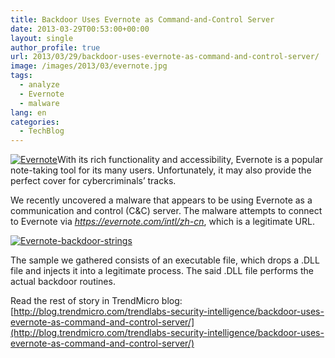 ```yaml
---
title: Backdoor Uses Evernote as Command-and-Control Server
date: 2013-03-29T00:53:00+00:00
layout: single
author_profile: true
url: 2013/03/29/backdoor-uses-evernote-as-command-and-control-server/
image: /images/2013/03/evernote.jpg
tags:
  - analyze
  - Evernote
  - malware
lang: en
categories: 
  - TechBlog
---
```

[![Evernote](http://lh5.ggpht.com/-UZupKZ2CBOQ/UVTezUnrQ1I/AAAAAAAAIDQ/u45IOWgX-Ek/Evernote_thumb.png?imgmax=800 "Evernote")](http://lh3.ggpht.com/-V5AGetYXHzk/UVTevh8EfuI/AAAAAAAAIDI/oy6-Q1Yi0zA/s1600-h/Evernote%25255B2%25255D.png)With its rich functionality and accessibility, Evernote is a popular note-taking tool for its many users. Unfortunately, it may also provide the perfect cover for cybercriminals’ tracks.

We recently uncovered a malware that appears to be using Evernote as a communication and control (C&C) server. The malware attempts to connect to Evernote via _https://evernote.com/intl/zh-cn_, which is a legitimate URL.

[![Evernote-backdoor-strings](http://lh5.ggpht.com/-7-_6LRyj-kc/UVTe5TGjyqI/AAAAAAAAIDg/JSGXpFb9Tcs/Evernote-backdoor-strings_thumb%25255B2%25255D.jpg?imgmax=800 "Evernote-backdoor-strings")](http://lh6.ggpht.com/-WlYuO6mkcEE/UVTe2Cd5cTI/AAAAAAAAIDY/DZStZpDf-54/s1600-h/Evernote-backdoor-strings%25255B5%25255D.jpg)

The sample we gathered consists of an executable file, which drops a .DLL file and injects it into a legitimate process. The said .DLL file performs the actual backdoor routines.

Read the rest of story in TrendMicro blog: [http://blog.trendmicro.com/trendlabs-security-intelligence/backdoor-uses-evernote-as-command-and-control-server/](http://blog.trendmicro.com/trendlabs-security-intelligence/backdoor-uses-evernote-as-command-and-control-server/)